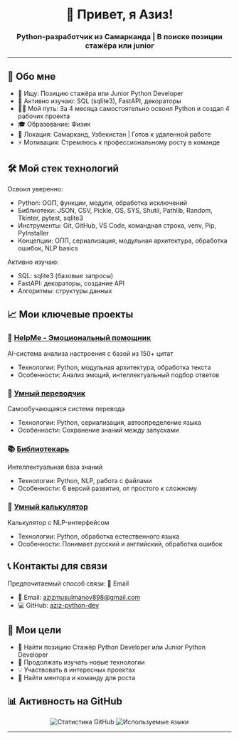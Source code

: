<h1 align="center">👋 Привет, я Азиз!</h1>
<h3 align="center">Python-разработчик из Самарканда | В поиске позиции стажёра или junior</h3>

---

## 🚀 Обо мне

- 🔭 Ищу: Позицию стажёра или Junior Python Developer
- 🌱 Активно изучаю: SQL (sqlite3), FastAPI, декораторы
- 👨‍💻 Мой путь: За 4 месяца самостоятельно освоил Python и создал 4 рабочих проекта
- 🎓 Образование: Физик 
- 📍 Локация: Самарканд, Узбекистан | Готов к удаленной работе
- ⚡️ Мотивация: Стремлюсь к профессиональному росту в команде

## 🛠 Мой стек технологий

Освоил уверенно:
- Python: ООП, функции, модули, обработка исключений
- Библиотеки: JSON, CSV, Pickle, OS, SYS, Shutil, Pathlib, Random, Tkinter, pytest, sqlite3
- Инструменты: Git, GitHub, VS Code, командная строка, venv, Pip, PyInstaller
- Концепции: ОПП, сериализация, модульная архитектура, обработка ошибок, NLP basics

Активно изучаю:
- SQL: sqlite3 (базовые запросы)
- FastAPI: декораторы, создание API
- Алгоритмы: структуры данных

## 📈 Мои ключевые проекты

### 🧠 [HelpMe - Эмоциональный помощник](https://github.com/aziz-python-dev/helpme)
AI-система анализа настроения с базой из 150+ цитат
- Технологии: Python, модульная архитектура, обработка текста
- Особенности: Анализ эмоций, интеллектуальный подбор ответов

### 🔄 [Умный переводчик](https://github.com/aziz-python-dev/smart-translator)
Самообучающаяся система перевода
- Технологии: Python, сериализация, автоопределение языка
- Особенности: Сохранение знаний между запусками

### 📚 [Библиотекарь](https://github.com/aziz-python-dev/librarian-knowledge-system)
Интеллектуальная база знаний
- Технологии: Python, NLP, работа с файлами
- Особенности: 6 версий развития, от простого к сложному

### 🧮 [Умный калькулятор](https://github.com/aziz-python-dev/smart-calculator)
Калькулятор с NLP-интерфейсом
- Технологии: Python, обработка естественного языка
- Особенности: Понимает русский и английский, обработка ошибок

## 📞 Контакты для связи

Предпочитаемый способ связи: 📧 Email

- 📧 Email: [azizmusulmanov898@gmail.com](mailto:azizmusulmanov898@gmail.com)
- 💻 GitHub: [aziz-python-dev](https://github.com/aziz-python-dev)


## 🎯 Мои цели

- 🚀 Найти позицию Стажёр Python Developer или Junior Python Developer
- 🌱 Продолжать изучать новые технологии
- 💡 Участвовать в интересных проектах
- 👥 Найти ментора и команду для роста


## 📊 Активность на GitHub

<div align="center">
  
![Статистика GitHub](https://github-readme-stats.vercel.app/api?username=aziz-python-dev&show_icons=true&theme=radical&hide_title=true)
![Используемые языки](https://github-readme-stats.vercel.app/api/top-langs/?username=aziz-python-dev&layout=compact&theme=radical)

</div>

---
